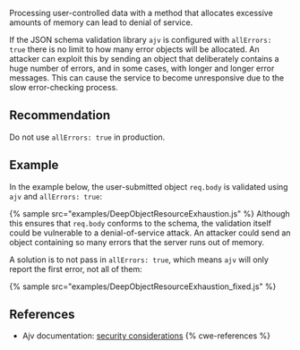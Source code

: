 Processing user-controlled data with a method that allocates excessive amounts of memory can lead to denial of service.

If the JSON schema validation library `ajv` is configured with `allErrors: true` there is no limit to how many error objects will be allocated. An attacker can exploit this by sending an object that deliberately contains a huge number of errors, and in some cases, with longer and longer error messages. This can cause the service to become unresponsive due to the slow error-checking process.


## Recommendation
Do not use `allErrors: true` in production.


## Example
In the example below, the user-submitted object `req.body` is validated using `ajv` and `allErrors: true`:

{% sample src="examples/DeepObjectResourceExhaustion.js" %}
Although this ensures that `req.body` conforms to the schema, the validation itself could be vulnerable to a denial-of-service attack. An attacker could send an object containing so many errors that the server runs out of memory.

A solution is to not pass in `allErrors: true`, which means `ajv` will only report the first error, not all of them:

{% sample src="examples/DeepObjectResourceExhaustion_fixed.js" %}

## References
* Ajv documentation: [security considerations](https://github.com/ajv-validator/ajv/blob/master/docs/security.md#untrusted-schemas)
{% cwe-references %}
